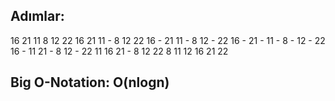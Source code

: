 ## Adımlar:
16 21 11 8 12 22
16 21 11 - 8 12 22
16 - 21 11 - 8 12 - 22
16 - 21 - 11 - 8 - 12 - 22
16 - 11 21 - 8 12 - 22
11 16 21 - 8 12 22
8 11 12 16 21 22

## Big O-Notation: O(nlogn)